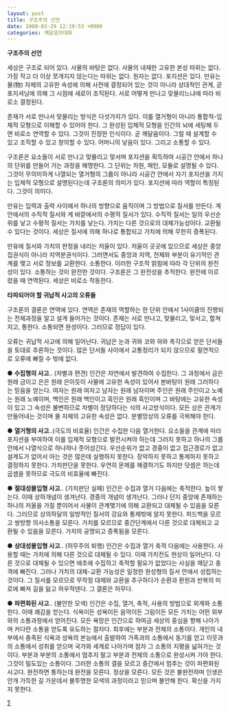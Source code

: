 ```yaml
---
layout: post
title: 구조주의 선언
date: 2008-03-29 12:19:53 +0900
categories: 깨달음의대화
---
```

**구조주의 선언**

세상은 구조로 되어 있다. 사물의 바탕은 없다. 사물의 내재한 고유한 본성 따위는 없다. 가장 작고 더 이상 쪼개지지 않는다는 따위는 없다. 원자는 없다. 포지션은 있다. 만유는 물(物) 자체의 고유한 속성에 의해 사전에 결정되어 있는 것이 아니라 상대적인 관계, 곧 포지셔닝에 의해 그 시점에 새로이 조직된다. 서로 어떻게 만나고 맞물리느냐에 따라 비로소 결정된다. 

존재가 서로 만나서 맞물리는 방식은 다섯가지가 있다. 이를 열거형이 아니라 통합적-입체적 모형으로 이해할 수 있어야 한다. 그 완성된 입체적 모형을 인간의 뇌에 세팅해 두면 비로소 연역할 수 있다. 그것이 진정한 인식이다. 곧 깨달음이다. 그럴 때 설계할 수 있고 조직할 수 있고 창의할 수 있다. 어머니의 낳음이 있다. 그리고 소통할 수 있다. 

구조론은 요소들이 서로 만나고 맞물리고 맞서며 포지션을 획득하여 시공간 안에서 하나의 단위를 만들어 가는 과정을 해명한다. 그 단위는 차원, 패턴, 모듈로 설명될 수 있다. 그것이 무의미하게 나열되는 열거형의 그룹이 아니라 시공간 안에서 자기 포지션을 가지는 입체적 모형으로 설명된다는데 구조론의 의미가 있다. 포지션에 따라 역할이 특정된다. 그것이 의미다. 

만유는 입력과 출력 사이에서 하나의 방향으로 움직이며 그 방법으로 질서를 만든다. 계 안에서의 수직적 질서와 계 바깥에서의 수평적 질서가 있다. 수직적 질서는 일의 우선순위를 낳고 수평적 질서는 가치를 낳는다. 가치는 다른 것으로의 대체가능성이다. 교환될 수 있다는 것이다. 세상은 질서에 의해 하나로 통합되고 가치에 의해 무한히 증폭된다. 

만유에 질서와 가치의 판정을 내리는 저울이 있다. 저울이 곳곳에 있으므로 세상은 중앙집권식이 아니라 지역분권식이다. 그러면서도 중앙과 지역, 전체와 부분이 유기적인 관계를 맺고 서로 정보를 교환한다. 소통한다. 이러한 구조적 얽힘에 따라 각 단위의 완전성이 있다. 소통하는 것이 완전한 것이다. 구조론은 그 완전성을 추적한다. 완전에 이르렀을 때 연역된다. 세상은 비로소 작동한다. 



**타파되어야 할 귀납적 사고의 오류들** 

구조론의 결론은 연역에 있다. 연역은 존재의 역할하는 한 단위 안에서 1사이클의 진행되는 전체과정을 알고 설계 들어가는 것이다. 존재는 서로 만나고, 맞물리고, 맞서고, 합쳐지고, 통한다. 소통되면 완성이다. 그러므로 정답이 있다.

오류는 귀납적 사고에 의해 일어난다. 귀납은 눈과 귀와 코와 혀와 촉각으로 얻은 단서들을 토대로 추론하는 것이다. 많은 단서들 사이에서 교통정리가 되지 않으므로 필연적으로 오류에 빠질 수 밖에 없다. 

● **수집형의 사고**.. (차별과 편견) 인간은 자연에서 발견하여 수집한다. 그 과정에서 금은 원래 금이고 은은 원래 은이듯이 사물에 고유한 속성이 있어서 본바탕이 원래 그러하다는 믿음을 얻는다. 여자는 원래 여자고 남자는 원래 남자이며 주인은 원래 주인이고 노예는 원래 노예이며, 백인은 원래 백인이고 흑인은 원래 흑인이며 그 바탕에는 고유한 속성이 있고 그 속성은 불변하므로 차별이 정당하다는 식의 사고방식이다. 모든 상은 관계가 만들어내는 것이며 물 자체의 고유한 속성은 없다. 분별망상의 오류를 극복해야 한다. 

● **열거형의 사고**..(극도의 비효율) 인간은 수집한 다음 열거한다. 요소들을 관계에 따라 포지션을 부여하여 이를 입체적 모형으로 발전시켜야 하는데 그러지 못하고 하나의 그룹 안에서 나열식으로 하나하나 줏어섬긴다. 우선순위가 없고 경중이 없고 접근경로가 없고 설계도가 없어서 아는 것은 많은데 실행하지 못한다. 장악하지 못하고 통제하지 못하고 결정하지 못한다. 가치판단을 못한다. 우연히 문제를 해결하기도 하지만 덧셈은 하는데 곱셈을 못하므로 극도의 비효율에 빠진다. 

● **절대성몰입형 사고**.. (가치판단 실패) 인간은 수집과 열거 다음에는 축적한다. 높이 쌓는다. 이때 상하개념이 생겨난다. 경중의 개념이 생겨난다. 그러나 단지 중앙에 존재하는 하나의 저울을 가질 뿐이어서 사물이 관계맺기에 의해 교환되고 대체될 수 있음을 모른다. 그러므로 상의하달의 일방적인 질서의 강요와 통제밖에 알지 못한다. 피드백을 모르고 쌍방향 의사소통을 모른다. 가치를 모르므로 중간단계에서 다른 것으로 대체되고 교환될 수 있음을 모른다. 가치의 공명되고 증폭됨을 모른다. 

● **상대성몰입형 사고**.. (허무주의 퇴행) 인간은 수집과 열거 축적 다음에는 사용한다. 사용할 때는 가치에 의해 다른 것으로 대체될 수 있다. 이때 가치전도 현상이 일어난다. 다른 것으로 대체될 수 있으면 애초에 수집하고 축적할 필요가 없었다는 사실을 깨닫고 충격에 빠진다. 그러나 가치의 대체-교환 가능성은 일정한 완성형의 질서 안에서 성립하는 것이다. 그 질서를 모르므로 무작정 대체와 교환을 추구하다가 순환과 환원과 반복의 미로에 빠져 길을 잃고 허우적댄다. 그 결론은 허무다. 

● **파편화된 사고**.. (불안한 모색) 인간은 수집, 열거, 축적, 사용의 방법으로 외계와 소통한다. 이때 쾌감을 얻는다. 식욕이든 성욕이든 음악이든 그림이든 모든 가치는 어떤 외부와의 소통과정에서 얻어진다. 모든 욕망은 인간으로 하여금 세상의 중심을 향해 나아가며 커다란 소통을 얻도록 유도하는 절차다. 최후에는 부분과 전체의 소통이다. 개인의 내부에서 충족된 식욕과 성욕의 본능에서 출발하여 가족과의 소통에서 동기를 얻고 이웃과의 소통에서 성취를 얻으며 국가와 세계로 나아가며 점차 그 소통의 지평을 넓혀가는 것이다. 부분과 부분의 소통에서 멈추지 말고 부분과 전체의 소통으로 완성시켜 가야 한다. 그것이 밀도있는 소통이다. 그러한 소통의 결을 모르고 중간에서 멈추는 것이 파편화된 사고다. 완전하면 통하는데 완전을 모른다. 정상을 모른다. 모든 것은 불완전하며 인생은 안개 가득한 길 가운데서 불투명한 모색의 과정이라고 믿으며 불안해 한다. 확신을 가지지 못한다. 



∑